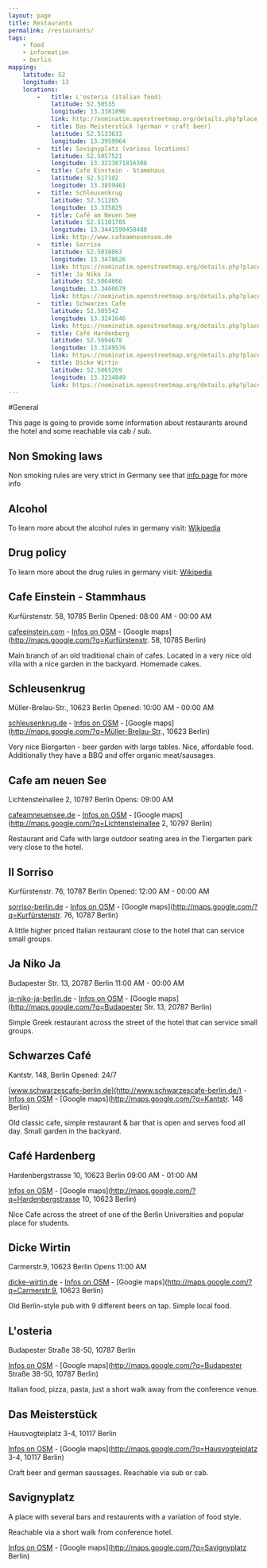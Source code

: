 ```yaml
---
layout: page
title: Restaurants
permalink: /restaurants/
tags:
    - food
    - information
    - berlin
mapping: 
    latitude: 52 
    longitude: 13 
    locations: 
        -   title: L'osteria (italian food) 
            latitude: 52.50535 
            longitude: 13.3381896 
            link: http://nominatim.openstreetmap.org/details.php?place_id=28852634 
        -   title: Das Meisterstück (german + craft beer) 
            latitude: 52.5133633 
            longitude: 13.3959964 
        -   title: Savignyplatz (various locations) 
            latitude: 52.5057521 
            longitude: 13.3223871816308 
        -   title: Cafe Einstein - Stammhaus 
            latitude: 52.517102 
            longitude: 13.3859461 
        -   title: Schleusenkrug
            latitude: 52.511265 
            longitude: 13.335825
        -   title: Café am Neuen See
            latitude: 52.51101785
            longitude: 13.3441599458488 
            link: http://www.cafeamneuensee.de             
        -   title: Sorriso
            latitude: 52.5038063
            longitude: 13.3478626
            link: https://nominatim.openstreetmap.org/details.php?place_id=20203649
        -   title: Ja Niko Ja
            latitude: 52.5064666
            longitude: 13.3460679
            link: https://nominatim.openstreetmap.org/details.php?place_id=6405508            
        -   title: Schwarzes Cafe
            latitude: 52.505542
            longitude: 13.3241646
            link: https://nominatim.openstreetmap.org/details.php?place_id=23542934           
        -   title: Café Hardenberg
            latitude: 52.5094678
            longitude: 13.3249576
            link: https://nominatim.openstreetmap.org/details.php?place_id=12017554        
        -   title: Dicke Wirtin
            latitude: 52.5065269
            longitude: 13.3234849
            link: https://nominatim.openstreetmap.org/details.php?place_id=955412                           
---
```


#General

This page is going to provide some information about restaurants around the hotel and some reachable via cab / sub.

## Non Smoking laws

Non smoking rules are very strict in Germany see that [info page](http://www.howtogermany.com/pages/nosmoking.html) for more info

## Alcohol

To learn more about the alcohol rules in germany visit: [Wikipedia](https://en.wikipedia.org/wiki/Alcohol_laws_in_Germany)

## Drug policy

To learn more about the drug rules in germany visit: [Wikipedia](https://en.wikipedia.org/wiki/Drug_policy_of_Germany)

Cafe Einstein - Stammhaus
-------------------------
Kurfürstenstr. 58, 10785 Berlin
Opened: 08:00 AM - 00:00 AM

[cafeeinstein.com](http://www.cafeeinstein.com) - [Infos on OSM](https://nominatim.openstreetmap.org/details.php?place_id=15158662) - [Google maps](http://maps.google.com/?q=Kurfürstenstr. 58, 10785 Berlin)

Main branch of an old traditional chain of cafes. Located in a very nice
old villa with a nice garden in the backyard. Homemade cakes.


Schleusenkrug
-------------
Müller-Brelau-Str., 10623 Berlin
Opened: 10:00 AM - 00:00 AM

[schleusenkrug.de](http://www.schleusenkrug.de) - [Infos on OSM](https://nominatim.openstreetmap.org/details.php?place_id=787473) - [Google maps](http://maps.google.com/?q=Müller-Brelau-Str., 10623 Berlin)

Very nice Biergarten - beer garden with large tables. Nice, affordable
food. Additionally they have a BBQ and offer organic meat/sausages.

Cafe am neuen See
-----------------
Lichtensteinallee 2, 10797 Berlin
Opens: 09:00 AM

[cafeamneuensee.de](http://www.cafeamneuensee.de/) - [Infos on OSM](https://nominatim.openstreetmap.org/details.php?place_id=82218665) - [Google maps](http://maps.google.com/?q=Lichtensteinallee 2, 10797 Berlin)

Restaurant and Cafe with large outdoor seating area in the Tiergarten
park very close to the hotel.


Il Sorriso
----------

Kurfürstenstr. 76, 10787 Berlin
Opened: 12:00 AM - 00:00 AM

[sorriso-berlin.de](http://www.sorriso-berlin.de/) - [Infos on OSM](https://nominatim.openstreetmap.org/details.php?place_id=20203649) - [Google maps](http://maps.google.com/?q=Kurfürstenstr. 76, 10787 Berlin)

A little higher priced Italian restaurant close to the hotel that can
service small groups.


Ja Niko Ja
----------
Budapester Str. 13, 20787 Berlin
11:00 AM - 00:00 AM

[ja-niko-ja-berlin.de](http://www.ja-niko-ja-berlin.de/) - [Infos on OSM](https://nominatim.openstreetmap.org/details.php?place_id=6405508) - [Google maps](http://maps.google.com/?q=Budapester Str. 13, 20787 Berlin)

Simple Greek restaurant across the street of the hotel that can service
small groups.


Schwarzes Café
--------------
Kantstr. 148, Berlin
Opened: 24/7

[www.schwarzescafe-berlin.de](http://www.schwarzescafe-berlin.de/) - [Infos on OSM](https://nominatim.openstreetmap.org/details.php?place_id=23542934) - [Google maps](http://maps.google.com/?q=Kantstr. 148 Berlin)

Old classic cafe, simple restaurant & bar that is open and serves food
all day. Small garden in the backyard.


Café Hardenberg
---------------
Hardenbergstrasse 10, 10623 Berlin
09:00 AM - 01:00 AM

[Infos on OSM](https://nominatim.openstreetmap.org/details.php?place_id=12017554) - [Google maps](http://maps.google.com/?q=Hardenbergstrasse 10, 10623 Berlin)

Nice Cafe across the street of one of the Berlin Universities and
popular place for students.


Dicke Wirtin
------------
Carmerstr.9, 10623 Berlin
Opens 11:00 AM

[dicke-wirtin.de](http://www.dicke-wirtin.de/) - [Infos on OSM](https://nominatim.openstreetmap.org/details.php?place_id=955412) - [Google maps](http://maps.google.com/?q=Carmerstr.9, 10623 Berlin)

Old Berlin-style pub with 9 different beers on tap. Simple local food.



L'osteria
---------
Budapester Straße 38-50, 10787 Berlin

[Infos on OSM](http://nominatim.openstreetmap.org/details.php?place_id=28852634 )  - [Google maps](http://maps.google.com/?q=Budapester Straße 38-50, 10787 Berlin)

Italian food, pizza, pasta, just a short walk away from the conference venue.



Das Meisterstück 
----------------

Hausvogteiplatz 3-4, 10117 Berlin

[Infos on OSM](http://www.openstreetmap.org/node/1964264412) - [Google maps](http://maps.google.com/?q=Hausvogteiplatz 3-4, 10117 Berlin)

Craft beer and german saussages. Reachable via sub or cab.
   


Savignyplatz
------------
A place with several bars and restaurents with a variation of food style.  
 
Reachable via a short walk from conference hotel. 

[Infos on OSM](http://nominatim.openstreetmap.org/details.php?place_id=46749307) - [Google maps](http://maps.google.com/?q=Savignyplatz Berlin)




